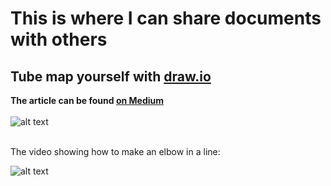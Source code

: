# This is where I can share documents with others

## Tube map yourself with [draw.io](draw.io)
**The article can be found [on Medium](https://medium.com/@stphaniekrus/tube-map-make-your-own-ce54beb89cd?source=friends_link&sk=9f8fcb554c2731e7668de2a74c085f8b)**
<br>
<br>
![alt text](https://github.com/stephanie-K/documents-to-share/blob/master/TubeMapTemplate.png "template elements to make a London style tube map, with colour code for the lines, icon on a grid paper view")
<br>
<br>

The video showing how to make an elbow in a line:


![alt text](https://github.com/stephanie-K/documents-to-share/blob/master/video-drawio-elbow.gif "this is a animated gif showing the steps stated above in the instructions of the article")


